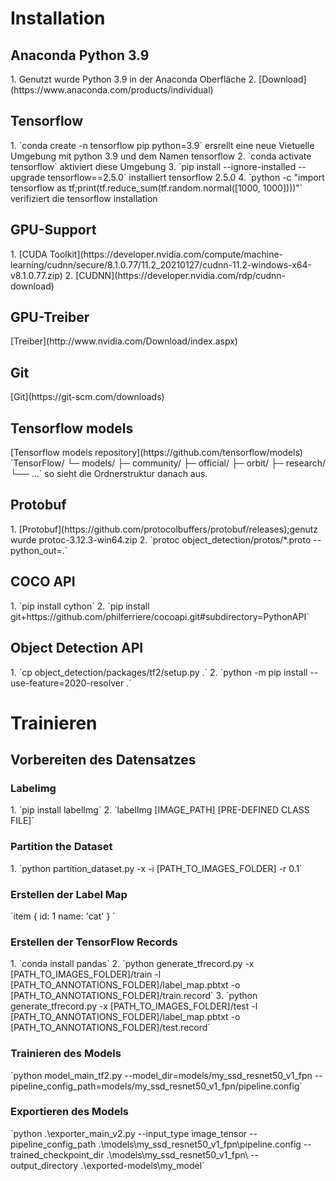 <h1>Installation</h1>	
  <h2>Anaconda Python 3.9</h2>	
  1. Genutzt wurde Python 3.9 in der Anaconda Oberfläche  
  2. [Download](https://www.anaconda.com/products/individual)  
  <h2>Tensorflow</h2>	
  1. `conda create -n tensorflow pip python=3.9` ersrellt eine neue Vietuelle Umgebung mit python 3.9 und dem Namen tensorflow  
  2. `conda activate tensorflow` aktiviert diese Umgebung  
  3. `pip install --ignore-installed --upgrade tensorflow==2.5.0` installiert tensorflow 2.5.0  
  4. `python -c "import tensorflow as tf;print(tf.reduce_sum(tf.random.normal([1000, 1000])))"` verifiziert die tensorflow installation  
  <h2>GPU-Support</h2>
  1. [CUDA Toolkit](https://developer.nvidia.com/compute/machine-learning/cudnn/secure/8.1.0.77/11.2_20210127/cudnn-11.2-windows-x64-v8.1.0.77.zip)  
  2. [CUDNN](https://developer.nvidia.com/rdp/cudnn-download)  
  <h2>GPU-Treiber</h2>
  [Treiber](http://www.nvidia.com/Download/index.aspx)  
 <h2>Git</h2>
  [Git](https://git-scm.com/downloads)  
 <h2>Tensorflow models</h2>
  [Tensorflow models repository](https://github.com/tensorflow/models)  
  `TensorFlow/  
  └─ models/  
    ├─ community/  
    ├─ official/  
    ├─ orbit/  
     ├─ research/  
     └── ...`   
     so sieht die Ordnerstruktur danach aus.
  <h2>Protobuf</h2>
   1.  [Protobuf](https://github.com/protocolbuffers/protobuf/releases);genutz wurde protoc-3.12.3-win64.zip  
   2.  `protoc object_detection/protos/*.proto --python_out=.`  
  <h2>COCO API</h2>
   1. `pip install cython`  
   2. `pip install git+https://github.com/philferriere/cocoapi.git#subdirectory=PythonAPI`  
  <h2>Object Detection API</h2>
   1. `cp object_detection/packages/tf2/setup.py .`  
   2. `python -m pip install --use-feature=2020-resolver .`  
<h1>Trainieren</h1>	
  <h2>Vorbereiten des Datensatzes</h2>
    <h3>Labelimg</h3>
      1.  `pip install labelImg`  
      2.  `labelImg [IMAGE_PATH] [PRE-DEFINED CLASS FILE]`  
    <h3>Partition the Dataset</h3>
      1.  `python partition_dataset.py -x -i [PATH_TO_IMAGES_FOLDER] -r 0.1`  
    <h3>Erstellen der Label Map</h3>
`item {  
    id: 1  
    name: 'cat'  
}  
`
    <h3>Erstellen der TensorFlow Records</h3>
      1. `conda install pandas`  
      2. `python generate_tfrecord.py -x [PATH_TO_IMAGES_FOLDER]/train -l [PATH_TO_ANNOTATIONS_FOLDER]/label_map.pbtxt -o [PATH_TO_ANNOTATIONS_FOLDER]/train.record`  
      3. `python generate_tfrecord.py -x [PATH_TO_IMAGES_FOLDER]/test -l [PATH_TO_ANNOTATIONS_FOLDER]/label_map.pbtxt -o [PATH_TO_ANNOTATIONS_FOLDER]/test.record`  
     <h3>Trainieren des Models</h3> 
     `python model_main_tf2.py --model_dir=models/my_ssd_resnet50_v1_fpn --pipeline_config_path=models/my_ssd_resnet50_v1_fpn/pipeline.config`  
     <h3>Exportieren des Models</h3> 
     `python .\exporter_main_v2.py --input_type image_tensor --pipeline_config_path .\models\my_ssd_resnet50_v1_fpn\pipeline.config --trained_checkpoint_dir .\models\my_ssd_resnet50_v1_fpn\ --output_directory .\exported-models\my_model`  
